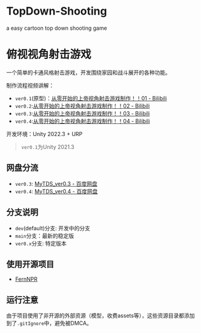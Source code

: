 # TopDown-Shooting

a easy cartoon top down shooting game

# 俯视视角射击游戏

一个简单的卡通风格射击游戏，开发围绕家园和战斗展开的各种功能。

制作流程视频讲解：
- `ver0.1`(原型)：[从零开始的上帝视角射击游戏制作！！01 - Bilibili](https://www.bilibili.com/video/BV1Uh4y1N7sK)
- `ver0.2`:[从零开始的上帝视角射击游戏制作！！02 - Bilibili](https://www.bilibili.com/video/BV1uN411u7cH)
- `ver0.3`:[从零开始的上帝视角射击游戏制作！！03 - Bilibili](https://www.bilibili.com/video/BV1Me411y7hL)
- `ver0.4`:[从零开始的上帝视角射击游戏制作！！04 - Bilibili](https://www.bilibili.com/video/BV1kk4y1X7JK)

开发环境：Unity 2022.3 + URP
> `ver0.1`为Unity 2021.3

## 网盘分流

- `ver0.3`: [MyTDS_ver0.3 - 百度网盘](https://pan.baidu.com/s/1vr8mtwS2_PJGXnEvzui6Zw?pwd=z7t5)
- `ver0.4`: [MyTDS_ver0.4 - 百度网盘](https://pan.baidu.com/s/1O8IEs6cBlJfFOBy-eB2ayQ?pwd=zyin)

## 分支说明

- `dev`(default)分支: 开发中的分支
- `main`分支：最新的稳定版
- `ver0.x`分支: 特定版本

## 使用开源项目

- [FernNPR](https://github.com/FernRP/FernRP)

## 运行注意

由于项目使用了非开源的外部资源（模型，收费assets等），这些资源目录都添加到了`.gitIgnore`中，避免被DMCA。